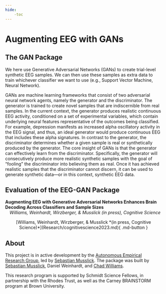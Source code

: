 ```yaml
---
hide:
    -toc
---
```


# Augmenting EEG with GANs

## <b>The GAN Package</b>

We here use Generative Adversarial Networks (GANs) to create trial-level synthetic EEG samples. We can then use these samples as extra data to train whichever classifier we want to use (e.g.,  Support Vector Machine, Neural Network).

GANs are machine learning frameworks that consist of two adversarial neural network agents, namely the generator and the discriminator. The generator is trained to create novel samples that are indiscernible from real samples. In the current context, the generator produces realistic continuous EEG activity, conditioned on a set of experimental variables, which contain underlying neural features representative of the outcomes being classified. For example, depression manifests as increased alpha oscillatory activity in the EEG signal, and thus, an ideal generator would produce continuous EEG that includes these alpha signatures. In contrast to the generator, the discriminator determines whether a given sample is real or synthetically produced by the generator. The core insight of GANs is that the generator can effectively learn from the discriminator. Specifically, the generator will consecutively produce more realistic synthetic samples with the goal of “fooling” the discriminator into believing them as real. Once it has achieved realistic samples that the discriminator cannot discern, it can be used to generate synthetic data—or in this context, synthetic EEG data.

## <b>Evaluation of the EEG-GAN Package</b>
<b>Augmenting EEG with Generative Adversarial Networks Enhances Brain Decoding Across Classifiers and Sample Sizes</b><br>
&emsp;*Williams, Weinhardt, Wirzberger, & Musslick (*in press*), Cognitive Science*<br>
<center>[Williams, Weinhardt, Wirzberger, & Musslick *(in press, Cognitive Science)*](Research/cognitivescience2023.md){ .md-button }</center>

## <b>About</b>

This project is in active development by the [Autonomous Empirical Research Group](https://musslick.github.io/AER_website/Research.html), led by [Sebastian Musslick](https://smusslick.com). The package was built by [Sebastian Musslick](https://smusslick.com), Daniel Weinhardt, and [Chad Williams](http://www.chadcwilliams.com).

This research program is supported by Schmidt Science Fellows, in partnership with the Rhodes Trust, as well as the Carney BRAINSTORM program at Brown University.


